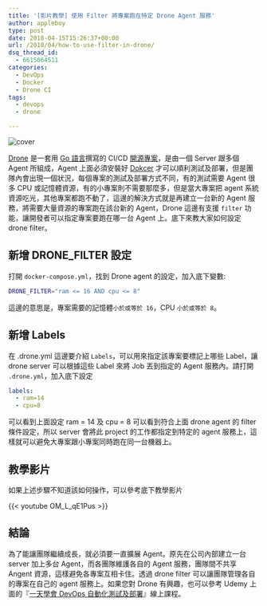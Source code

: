 ```yaml
---
title: '[影片教學] 使用 Filter 將專案跑在特定 Drone Agent 服務'
author: appleboy
type: post
date: 2018-04-15T15:26:37+00:00
url: /2018/04/how-to-use-filter-in-drone/
dsq_thread_id:
  - 6615064511
categories:
  - DevOps
  - Docker
  - Drone CI
tags:
  - devops
  - drone

---
```

![cover](https://i1.wp.com/c1.staticflickr.com/5/4236/34957940160_435d83114f_z.jpg)

[Drone][2] 是一套用 [Go 語言][3]撰寫的 CI/CD [開源專案][4]，是由一個 Server 跟多個 Agent 所組成，Agent 上面必須安裝好 [Dokcer][5] 才可以順利測試及部署，但是團隊內會出現一個狀況，每個專案的測試及部署方式不同，有的測試需要 Agent 很多 CPU 或記憶體資源，有的小專案則不需要那麼多，但是當大專案把 agent 系統資源吃光，其他專案都跑不動了，這邊的解決方式就是再建立一台新的 Agent 服務，將需要大量資源的專案跑在該台新的 Agent，Drone 這邊有支援 `filter` 功能，讓開發者可以指定專案要跑在哪一台 Agent 上。底下來教大家如何設定 drone filter。 <!--more-->

## 新增 DRONE_FILTER 設定

打開 `docker-compose.yml`，找到 Drone agent 的設定，加入底下變數:

```bash
DRONE_FILTER="ram <= 16 AND cpu <= 8"
```

這邊的意思是，專案需要的記憶體`小於或等於 16`，CPU `小於或等於 8`。

## 新增 Labels

在 .drone.yml 這邊要介紹 `Labels`，可以用來指定該專案要標記上哪些 Label，讓 drone server 可以根據這些 Label 來將 Job 丟到指定的 Agent 服務內。請打開 `.drone.yml`，加入底下設定

```yml
labels:
  - ram=14
  - cpu=8
```

可以看到上面設定 ram = 14 及 cpu = 8 可以看到符合上面 drone agent 的 filter 條件設定，所以 server 會將此 project 的工作都指定到特定的 agent 服務上，這樣就可以避免大專案跟小專案同時跑在同一台機器上。

## 教學影片

如果上述步驟不知道該如何操作，可以參考底下教學影片

{{< youtube OM_L_qE1Pus >}}

## 結論

為了能讓團隊繼續成長，就必須要一直擴展 Agent。原先在公司內部建立一台 server 加上多台 Agent，而各團隊維護各自的 Agent 服務，團隊間不共享 Angent 資源，這樣避免各專案互相卡住。透過 drone filter 可以讓團隊管理各自的專案在自己的 agent 服務上。如果您對 Drone 有興趣，也可以參考 Udemy 上面的『[一天學會 DevOps 自動化測試及部署][6]』線上課程。

[2]: https://drone.io
[3]: https://golang.org
[4]: https://github.com/drone/drone
[5]: https://www.docker.com
[6]: https://www.udemy.com/devops-oneday/?couponCode=DRONE-DEVOPS
